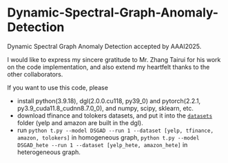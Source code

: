 # Dynamic-Spectral-Graph-Anomaly-Detection
Dynamic Spectral Graph Anomaly Detection accepted by AAAI2025.

I would like to express my sincere gratitude to Mr. Zhang Tairui for his work on the code implementation, and also extend my heartfelt thanks to the other collaborators.

If you want to use this code, please
- install python(3.9.18), dgl(2.0.0.cu118, py39_0) and pytorch(2.2.1, py3.9_cuda11.8_cudnn8.7.0_0), and numpy, scipy, sklearn, etc.
- download tfinance and tolokers datasets, and put it into the [`datasets`](datasets/) folder (yelp and amazon are built in the dgl).
- run `python t.py --model DSGAD --run 1 --dataset [yelp, tfinance, amazon, tolokers]` in homogeneous graph, `python t.py --model DSGAD_hete --run 1 --dataset [yelp_hete, amazon_hete]` in heterogeneous graph.
